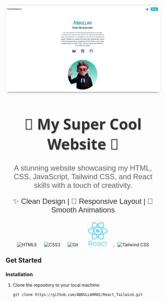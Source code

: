<!-- Project Screenshot -->
<p align="center">
  <img src="public/web.png" alt="Project Screenshot" style="border-radius: 10px; box-shadow: 0 4px 6px rgba(0, 0, 0, 0.1);" />
</p>

<!-- Project Title -->
<h1 align="center" style="font-size: 48px; color: #333; text-shadow: 2px 2px 4px rgba(0, 0, 0, 0.2); font-family: 'Segoe UI', Tahoma, Geneva, Verdana, sans-serif;">🚀 My Super Cool Website 🚀</h1>

<!-- Project Description -->
<p align="center" style="font-size: 24px; color: #666; font-family: 'Arial', sans-serif;">  A stunning website showcasing my HTML, CSS, JavaScript, Tailwind CSS, and React skills with a touch of creativity.
</p>

<!-- Key Features -->
<p align="center" style="font-size: 24px; color: #333; margin-top: 20px; font-family: 'Arial', sans-serif;">
  ✨ Clean Design | 📱 Responsive Layout | 💫 Smooth Animations
</p>

<!-- Technologies Used -->
<p align="center">
  <img src="https://img.icons8.com/color/96/000000/html-5--v1.png" alt="HTML5" width="80" height="80" style="margin: 0 10px;" />
  <img src="https://img.icons8.com/color/96/000000/css3.png" alt="CSS3" width="80" height="80" style="margin: 0 10px;" />
  <img src="https://www.vectorlogo.zone/logos/git-scm/git-scm-icon.svg" alt="Git" width="80" height="80" style="margin: 0 10px;" />
  <a href="https://reactjs.org/" target="_blank" rel="noreferrer">
    <img src="https://raw.githubusercontent.com/devicons/devicon/master/icons/react/react-original-wordmark.svg" alt="React" width="80" height="80" style="margin: 0 10px;" />
  </a>
  <img src="https://www.vectorlogo.zone/logos/tailwindcss/tailwindcss-icon.svg" alt="Tailwind CSS" width="80" height="80" style="margin: 0 10px;" />
</p>




## Get Started

### Installation

1. Clone the repository to your local machine:

   ```shell
   git clone https://github.com/ABDULLAHRH1/React_Tailwind.git
